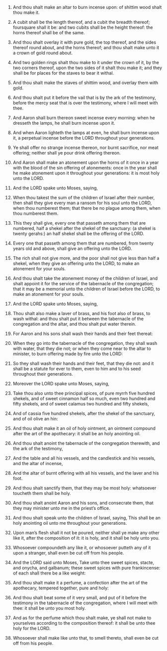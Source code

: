 1. And thou shalt make an altar to burn incense upon: of shittim
wood shalt thou make it.

2. A cubit shall be the length thereof, and a cubit the breadth
thereof; foursquare shall it be: and two cubits shall be the height
thereof: the horns thereof shall be of the same.

3. And thou shalt overlay it with pure gold, the top thereof, and
the sides thereof round about, and the horns thereof; and thou shalt
make unto it a crown of gold round about.

4. And two golden rings shalt thou make to it under the crown of it,
by the two corners thereof, upon the two sides of it shalt thou make
it; and they shall be for places for the staves to bear it withal.

5. And thou shalt make the staves of shittim wood, and overlay them
with gold.

6. And thou shalt put it before the vail that is by the ark of the
testimony, before the mercy seat that is over the testimony, where I
will meet with thee.

7. And Aaron shall burn thereon sweet incense every morning: when he
dresseth the lamps, he shall burn incense upon it.

8. And when Aaron lighteth the lamps at even, he shall burn incense
upon it, a perpetual incense before the LORD throughout your
generations.

9. Ye shall offer no strange incense thereon, nor burnt sacrifice,
nor meat offering; neither shall ye pour drink offering thereon.

10. And Aaron shall make an atonement upon the horns of it once in a
year with the blood of the sin offering of atonements: once in the
year shall he make atonement upon it throughout your generations: it
is most holy unto the LORD.

11. And the LORD spake unto Moses, saying,

12. When thou takest
the sum of the children of Israel after their number, then shall they
give every man a ransom for his soul unto the LORD, when thou
numberest them; that there be no plague among them, when thou
numberest them.

13. This they shall give, every one that passeth among them that are
numbered, half a shekel after the shekel of the sanctuary: (a shekel
is twenty gerahs:) an half shekel shall be the offering of the LORD.

14. Every one that passeth among them that are numbered, from twenty
years old and above, shall give an offering unto the LORD.

15. The rich shall not give more, and the poor shall not give less
than half a shekel, when they give an offering unto the LORD, to make
an atonement for your souls.

16. And thou shalt take the atonement money of the children of
Israel, and shalt appoint it for the service of the tabernacle of the
congregation; that it may be a memorial unto the children of Israel
before the LORD, to make an atonement for your souls.

17. And the LORD spake unto Moses, saying,

18. Thou shalt also
make a laver of brass, and his foot also of brass, to wash withal: and
thou shalt put it between the tabernacle of the congregation and the
altar, and thou shalt put water therein.

19. For Aaron and his sons shall wash their hands and their feet
thereat:

20. When they go into the tabernacle of the congregation,
they shall wash with water, that they die not; or when they come near
to the altar to minister, to burn offering made by fire unto the LORD:

21. So they shall wash their hands and their feet, that they die
not: and it shall be a statute for ever to them, even to him and to
his seed throughout their generations.

22. Moreover the LORD spake unto Moses, saying,

23. Take thou also
unto thee principal spices, of pure myrrh five hundred shekels, and of
sweet cinnamon half so much, even two hundred and fifty shekels, and
of sweet calamus two hundred and fifty shekels,

24. And of cassia
five hundred shekels, after the shekel of the sanctuary, and of oil
olive an hin:

25. And thou shalt make it an oil of holy ointment, an
ointment compound after the art of the apothecary: it shall be an holy
anointing oil.

26. And thou shalt anoint the tabernacle of the congregation
therewith, and the ark of the testimony,

27. And the table and all
his vessels, and the candlestick and his vessels, and the altar of
incense,

28. And the altar of burnt offering with all his vessels,
and the laver and his foot.

29. And thou shalt sanctify them, that they may be most holy:
whatsoever toucheth them shall be holy.

30. And thou shalt anoint Aaron and his sons, and consecrate them,
that they may minister unto me in the priest’s office.

31. And thou shalt speak unto the children of Israel, saying, This
shall be an holy anointing oil unto me throughout your generations.

32. Upon man’s flesh shall it not be poured, neither shall ye make
any other like it, after the composition of it: it is holy, and it
shall be holy unto you.

33. Whosoever compoundeth any like it, or whosoever putteth any of
it upon a stranger, shall even be cut off from his people.

34. And the LORD said unto Moses, Take unto thee sweet spices,
stacte, and onycha, and galbanum; these sweet spices with pure
frankincense: of each shall there be a like weight:

35. And thou
shalt make it a perfume, a confection after the art of the apothecary,
tempered together, pure and holy:

36. And thou shalt beat some of it
very small, and put of it before the testimony in the tabernacle of
the congregation, where I will meet with thee: it shall be unto you
most holy.

37. And as for the perfume which thou shalt make, ye shall not make
to yourselves according to the composition thereof: it shall be unto
thee holy for the LORD.

38. Whosoever shall make like unto that, to smell thereto, shall
even be cut off from his people.